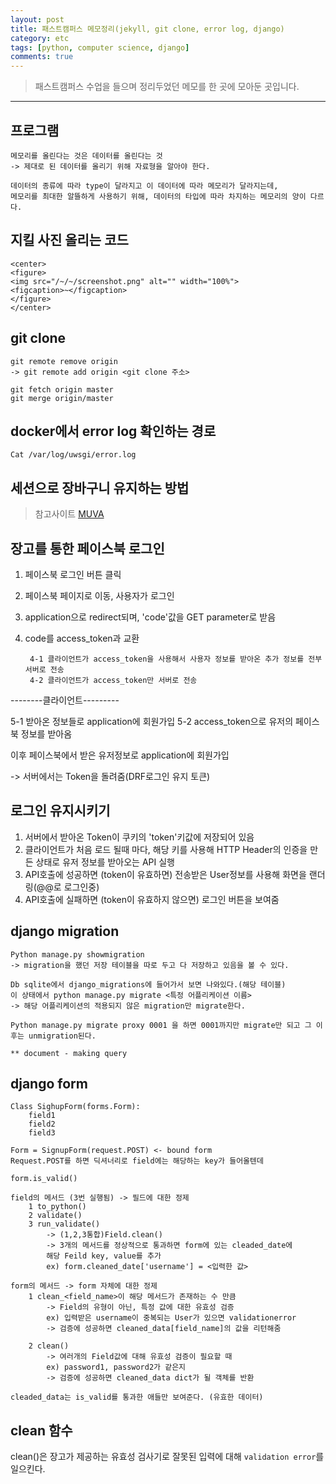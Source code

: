 ```yaml
---
layout: post
title: 패스트캠퍼스 메모정리(jekyll, git clone, error log, django)
category: etc
tags: [python, computer science, django]
comments: true
---
```


> 패스트캠퍼스 수업을 들으며 정리두었던 메모를 한 곳에 모아둔 곳입니다.

<hr>

## 프로그램

```
메모리를 올린다는 것은 데이터를 올린다는 것
-> 제대로 된 데이터를 올리기 위해 자료형을 알아야 한다.

데이터의 종류에 따라 type이 달라지고 이 데이터에 따라 메모리가 달라지는데,
메모리를 최대한 알뜰하게 사용하기 위해, 데이터의 타입에 따라 차지하는 메모리의 양이 다르다.
```

## 지킬 사진 올리는 코드

```
<center>
<figure>
<img src="/~/~/screenshot.png" alt="" width="100%">
<figcaption>~</figcaption>
</figure>
</center>
```

## git clone

```
git remote remove origin
-> git remote add origin <git clone 주소>

git fetch origin master
git merge origin/master
```

## docker에서 error log 확인하는 경로

```
Cat /var/log/uwsgi/error.log
```

## 세션으로 장바구니 유지하는 방법
> 참고사이트 [MUVA](http://muva.co.ke/blog/developing-shopping-cart-class-shop-products-django-2-0-python-3-6/)

## 장고를 통한 페이스북 로그인

1. 페이스북 로그인 버튼 클릭
2. 페이스북 페이지로 이동, 사용자가 로그인
3. application으로 redirect되며, 'code'값을 GET parameter로 받음
4. code를 access_token과 교환

		4-1 클라이언트가 access_token을 사용해서 사용자 정보를 받아온 추가 정보를 전부 서버로 전송
		4-2 클라이언트가 access_token만 서버로 전송

--------클라이언트---------

5-1 받아온 정보들로 application에 회원가입
5-2 access_token으로 유저의 페이스북 정보를 받아옴

이후 페이스북에서 받은 유저정보로 application에 회원가입

-> 서버에서는 Token을 돌려줌(DRF로그인 유지 토큰)

## 로그인 유지시키기

1. 서버에서 받아온 Token이 쿠키의 'token'키값에 저장되어 있음
2. 클라이언트가 처음 로드 될때 마다, 해당 키를 사용해 HTTP Header의 인증을 만든 상태로 유저 정보를 받아오는 API 실행
3. API호출에 성공하면 (token이 유효하면) 전송받은 User정보를 사용해 화면을 랜더링(@@로 로그인중)
4. API호출에 실패하면 (token이 유효하지 않으면) 로그인 버튼을 보여줌


## django migration

```
Python manage.py showmigration
-> migration을 했던 저장 테이블을 따로 두고 다 저장하고 있음을 볼 수 있다.

Db sqlite에서 django_migrations에 들어가서 보면 나와있다.(해당 테이블)
이 상태에서 python manage.py migrate <특정 어플리케이션 이름>
-> 해당 어플리케이션의 적용되지 않은 migration만 migrate한다.

Python manage.py migrate proxy 0001 을 하면 0001까지만 migrate만 되고 그 이후는 unmigration된다.

** document - making query
```

## django form

```
Class SighupForm(forms.Form):
	field1
	field2
	field3

Form = SignupForm(request.POST) <- bound form
Request.POST를 하면 딕셔너리로 field에는 해당하는 key가 들어올텐데

form.is_valid()

field의 메서드 (3번 실행됨) -> 필드에 대한 정제
	1 to_python()
	2 validate()
	3 run_validate()
		-> (1,2,3통합)Field.clean()
		-> 3개의 메서드를 정상적으로 통과하면 form에 있는 cleaded_date에
		해당 Feild key, value를 추가
		ex) form.cleaned_date['username'] = <입력한 값>

form의 메서드 -> form 자체에 대한 정제
	1 clean_<field_name>이 해당 메서드가 존재하는 수 만큼
		-> Field의 유형이 아닌, 특정 값에 대한 유효성 검증
		ex) 입력받은 username이 중복되는 User가 있으면 validationerror
		-> 검증에 성공하면 cleaned_data[field_name]의 값을 리턴해줌

	2 clean()
		-> 여러개의 Field값에 대해 유효성 검증이 필요할 때
		ex) password1, password2가 같은지
		-> 검증에 성공하면 cleaned_data dict가 될 객체를 반환

cleaded_data는 is_valid를 통과한 애들만 보여준다. (유효한 데이터)
```

## clean 함수

clean()은 장고가 제공하는 유효성 검사기로 잘못된 입력에 대해 `validation error`를 일으킨다.
